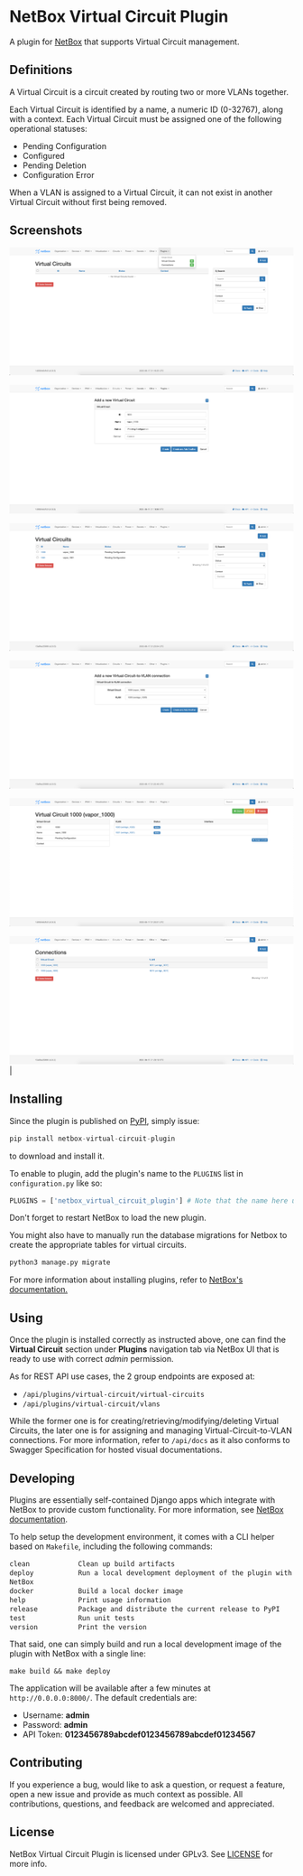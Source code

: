# NetBox Virtual Circuit Plugin

A plugin for [NetBox](https://github.com/netbox-community/netbox) that supports
Virtual Circuit management.

## Definitions

A Virtual Circuit is a circuit created by routing two or more VLANs together.

Each Virtual Circuit is identified by a name, a numeric ID (0-32767), along with
a context. Each Virtual Circuit must be assigned one of the following operational
statuses:
- Pending Configuration
- Configured
- Pending Deletion
- Configuration Error

When a VLAN is assigned to a Virtual Circuit, it can not exist in another Virtual
Circuit without first being removed.

## Screenshots

![Navigation view](docs/images/1_navigation.png)

![Add a Virtual Circuit](docs/images/2_add.png)

![List all Virtual Circuits](docs/images/3_list.png)

![Assign a VLAN to a Virtual Circuit](docs/images/4_assign_vlan.png)

![Virtual Circuit Single View (2 VLANs assigned)](docs/images/5_assigned_vlans.png)

![List of all connections](docs/images/6_connections.png) |

## Installing

Since the plugin is published on
[PyPI](https://pypi.org/project/netbox-virtual-circuit-plugin/), simply issue:
```python
pip install netbox-virtual-circuit-plugin
```
to download and install it.

To enable to plugin, add the plugin's name to the `PLUGINS` list in
`configuration.py` like so:
```python
PLUGINS = ['netbox_virtual_circuit_plugin'] # Note that the name here use underscore, not hyphen.
```

Don't forget to restart NetBox to load the new plugin.

You might also have to manually run the database migrations for Netbox to create the appropriate tables for virtual circuits.

```bash
python3 manage.py migrate
```

For more information about installing plugins, refer to [NetBox's documentation.](https://netbox.readthedocs.io/en/stable/plugins/)

## Using

Once the plugin is installed correctly as instructed above, one can find the
**Virtual Circuit** section under **Plugins** navigation tab via NetBox UI
that is ready to use with correct *admin* permission.

As for REST API use cases, the 2 group endpoints are exposed at:
- `/api/plugins/virtual-circuit/virtual-circuits`
- `/api/plugins/virtual-circuit/vlans`

While the former one is for creating/retrieving/modifying/deleting Virtual
Circuits, the later one is for assigning and managing Virtual-Circuit-to-VLAN
connections. For more information, refer to `/api/docs` as it also conforms
to Swagger Specification for hosted visual documentations.

## Developing

Plugins are essentially self-contained Django apps which integrate with NetBox
to provide custom functionality. For more information, see [NetBox
documentation](https://netbox.readthedocs.io/en/stable/plugins/development/).

To help setup the development environment, it comes with a CLI helper
based on `Makefile`, including the following commands:
```
clean            Clean up build artifacts
deploy           Run a local development deployment of the plugin with NetBox
docker           Build a local docker image
help             Print usage information
release          Package and distribute the current release to PyPI
test             Run unit tests
version          Print the version
```

That said, one can simply build and run a local development image of the plugin
with NetBox with a single line:
```
make build && make deploy
```

The application will be available after a few minutes at
`http://0.0.0.0:8000/`. The default credentials are:
- Username: **admin**
- Password: **admin**
- API Token: **0123456789abcdef0123456789abcdef01234567**

## Contributing

If you experience a bug, would like to ask a question, or request a feature,
open a new issue and provide as much context as possible. All contributions,
questions, and feedback are welcomed and appreciated.

## License

NetBox Virtual Circuit Plugin is licensed under GPLv3. See [LICENSE](LICENSE)
for more info.
